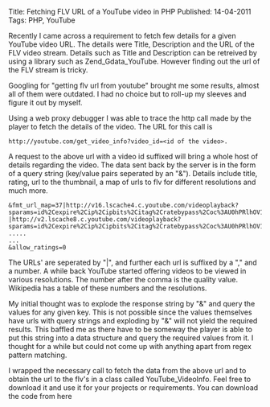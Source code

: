 Title: Fetching FLV URL of a YouTube video in PHP
Published: 14-04-2011
Tags: PHP, YouTube

Recently I came across a requirement to fetch few details for a given YouTube
video URL. The details were Title, Description and the URL of the FLV video
stream. Details such as Title and Description can be retreived by using a
library such as Zend_Gdata_YouTube. However finding out the url of the FLV
stream is tricky.

Googling for "getting flv url from youtube" brought me some results, almost all
of them were outdated. I had no choice but to roll-up my sleeves and figure it
out by myself.

Using a web proxy debugger I was able to trace the http call made by the player
to fetch the details of the video. The URL for this call is

    http://youtube.com/get_video_info?video_id=<id of the video>.

A request to the above url with a video id suffixed will bring a whole host of
details regarding the video. The data sent back by the server is in the form of
a query string (key/value pairs seperated by an "&"). Details include title,
rating, url to the thumbnail, a map of urls to flv for different resolutions
and much more.

    &fmt_url_map=37|http://v16.lscache4.c.youtube.com/videoplayback?sparams=id%2Cexpire%2Cip%2Cipbits%2Citag%2Cratebypass%2Coc%3AU0hPRlhOV19FSkNOOV9QSEFD&itag=37&ipbits=0&signature=CA388187960DBCF8362F8D99E79B50143A77CE69.7B33563537A1B31B86F3617169C2550FD3FB2940&sver=3&ratebypass=yes&expire=1301839200&key=yt1&ip=0.0.0.0&id=09ff90c6ce84e4e9,22
    |http://v2.lscache8.c.youtube.com/videoplayback?sparams=id%2Cexpire%2Cip%2Cipbits%2Citag%2Cratebypass%2Coc%3AU0hPRlhOV19FSkNOOV9QSEFD&itag=22&ipbits=0&signature=362B43A5AE2AC594C878470BDD809D77CC5DBAEF.243AADA0B9ED19070C9C721A2CBA9C8520F87122&sver=3&ratebypass=yes&expire=1301839200&key=yt1&ip=0.0.0.0&id=09ff90c6ce84e4e9,35
    .....
    ...
    &allow_ratings=0

The URLs' are seperated by "|", and further each url is suffixed by a "," and a
number. A while back YouTube started offering videos to be viewed in various
resolutions. The number after the comma is the quality value. Wikipedia has a
table of these numbers and the resolutions.

My initial thought was to explode the response string by "&" and query the
values for any given key. This is not possible since the values themselves have
urls with query strings and exploding by "&" will not yield the required
results. This baffled me as there have to be someway the player is able to put
this string into a data structure and query the required values from it. I
thought for a while but could not come up with anything apart from regex
pattern matching.

I wrapped the necessary call to fetch the data from the above url and to obtain
the url to the flv's in a class called YouTube_VideoInfo. Feel free to download
it and use it for your projects or requirements. You can download the code from
here
